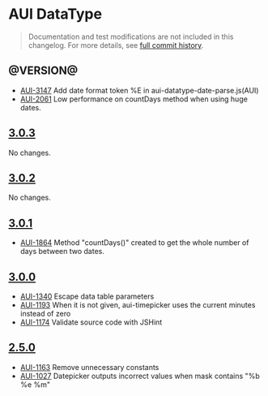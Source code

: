 # AUI DataType

> Documentation and test modifications are not included in this changelog. For more details, see [full commit history](https://github.com/liferay/alloy-ui/commits/master/src/aui-datatype).

## @VERSION@

* [AUI-3147](https://issues.liferay.com/browse/AUI-3147) Add date format token %E in aui-datatype-date-parse.js(AUI)
* [AUI-2061](https://issues.liferay.com/browse/AUI-2061) Low performance on countDays method when using huge dates.

## [3.0.3](https://github.com/liferay/alloy-ui/releases/tag/3.0.3)

No changes.

## [3.0.2](https://github.com/liferay/alloy-ui/releases/tag/3.0.2)

No changes.

## [3.0.1](https://github.com/liferay/alloy-ui/releases/tag/3.0.1)

* [AUI-1864](https://issues.liferay.com/browse/AUI-1864) Method "countDays()" created to get the whole number of days between two dates.

## [3.0.0](https://github.com/liferay/alloy-ui/releases/tag/3.0.0)

* [AUI-1340](https://issues.liferay.com/browse/AUI-1340) Escape data table parameters
* [AUI-1193](https://issues.liferay.com/browse/AUI-1193) When it is not given, aui-timepicker uses the current minutes instead of zero
* [AUI-1174](https://issues.liferay.com/browse/AUI-1174) Validate source code with JSHint

## [2.5.0](https://github.com/liferay/alloy-ui/releases/tag/2.5.0)

* [AUI-1163](https://issues.liferay.com/browse/AUI-1163) Remove unnecessary constants
* [AUI-1027](https://issues.liferay.com/browse/AUI-1027) Datepicker outputs incorrect values when mask contains "%b %e %m"
